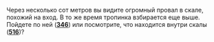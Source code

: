 Через несколько сот метров вы видите огромный провал в скале, похожий на вход. В то же время тропинка взбирается еще выше. Пойдете по ней ([**346**](#n_346)) или посмотрите, что находится внутри скалы ([**516**](#n_516))?

